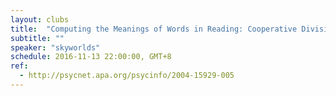 ```yaml
---
layout: clubs
title:  "Computing the Meanings of Words in Reading: Cooperative Division of Labor Between Visual and Phonological Processes"
subtitle: ""
speaker: "skyworlds"
schedule: 2016-11-13 22:00:00, GMT+8
ref: 
  - http://psycnet.apa.org/psycinfo/2004-15929-005
---
```



